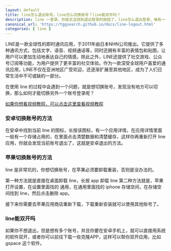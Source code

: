 ```yaml
---
layout: default
title: line怎么退出账号，line怎么切换账号？line能双开吗？
description: line 一登录，你就无法找到退出登录的按钮了，line怎么退出登录，唯有一个删除账号，那么有没有办法退出当前的 line 账号，切换另外一个账号呢？当然是有的，请看本文。
canonical_url: 'https://tggsearch.github.io/docs/line-logout.html'
categories: [ line ]
---
```

LINE是一款全球性的即时通讯应用，于2011年由日本NHN公司推出。它提供了多种通讯方式，包括文字、语音、视频通话等，同时还拥有丰富的表情包和贴图，让用户可以更加生动地表达自己的情感。除此之外，LINE还提供了社交游戏、公众号订阅等功能，为用户提供了更丰富的社交体验。作为一款深受全球用户喜爱的通讯应用，LINE不仅在亚洲地区广受欢迎，还逐渐扩展至其他地区，成为了人们日常生活中不可或缺的一部分。

在使用 line 的过程中会遇到一个问题，就是想切换账号，发现没有地方可以切换，那么如何才能切换另外一个账号登录呢？

[如果你想看视频教程，可以点击这里查看视频教程](./302.html?target=https://youtu.be/qywvgWr4B-g)

### 安卓切换账号的方法
在安卓中找到当前 line 的图标，长按该图标，有一个应用详情，在应用详情里面一般有一个存储占用的，在里面点击清楚数据和清楚缓存，这样你再重新打开 line 应用，你就会发现当前账号退出了，这就是安卓退出的方法。

### 苹果切换账号的方法
line 是非常坑的，你想切换账号，在苹果必须要卸载重装，否则是没办法的。

第一种方法就是直接在桌面卸载 line，长按 app 卸载 line
第二种方法就是，苹果打开设置，在设置里面找的 通用，在通用里面找的 iphone 存储空间，在存储空间找到 line，然后点击删除 app。

接下来你需要去苹果应用商店重新下载，下载重新安装就可以使用其他账号了。

### line能双开吗
如果你不想退出，但是想有多个账号，并且你要在安卓手机上，就可以直接用系统的软件双开，或者你可以前往下载一些克隆APP，这样可以帮你双开应用，比如 gspace 这个软件。